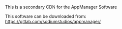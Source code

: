 This is a secondary CDN for the AppManager Software

This software can be downloaded from: https://gitlab.com/sodiumstudios/appmanager/
